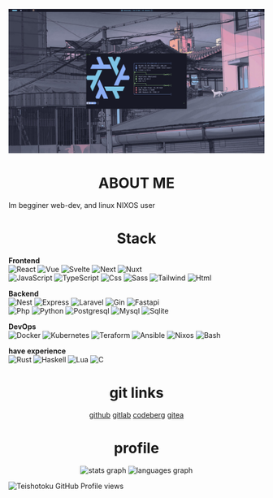 ![Header](https://github.com/Teishotoku/Teishotoku/blob/main/desktop.png)

# <h1 align="center"> **ABOUT ME** </h1>

Im begginer web-dev, and linux NIXOS user

## <h1 align="center"> Stack </h1>

**Frontend**<br>
![React](https://img.shields.io/badge/-React-090909?style=for-the-badge&logo=React&logoColor=347DBC)
![Vue](https://img.shields.io/badge/-Vue-090909?style=for-the-badge&logo=Vue.js&logoColor=A6E3A1)
![Svelte](https://img.shields.io/badge/-Svelte-090909?style=for-the-badge&logo=Svelte&logoColor=E95321)
![Next](https://img.shields.io/badge/-Next-090909?style=for-the-badge&logo=Next.js&logoColor=192371)
![Nuxt](https://img.shields.io/badge/-Nuxt-090909?style=for-the-badge&logo=Nuxt&logoColor=39f361)<br>
![JavaScript](https://img.shields.io/badge/-JavaScript-090909?style=for-the-badge&logo=JavaScript&logoColor=E9D54D)
![TypeScript](https://img.shields.io/badge/-TypeScript-090909?style=for-the-badge&logo=TypeScript&logoColor=83ADF0)
![Css](https://img.shields.io/badge/-Css-090909?style=for-the-badge&logo=Css3&logoColor=005195)
![Sass](https://img.shields.io/badge/-Sass-090909?style=for-the-badge&logo=Sass&logoColor=f05195)
![Tailwind](https://img.shields.io/badge/-Tailwind-090909?style=for-the-badge&logo=tailwind&logoColor=f05195)
![Html](https://img.shields.io/badge/-HTML-090909?style=for-the-badge&logo=Html5&logoColor=D57A92)

**Backend**<br>
![Nest](https://img.shields.io/badge/-Nest-090909?style=for-the-badge&logo=NestJs&logoColor=f95361)
![Express](https://img.shields.io/badge/-Express-090909?style=for-the-badge&logo=Express&logoColor=dfd661)
![Laravel](https://img.shields.io/badge/-Laravel-090909?style=for-the-badge&logo=Laravel&logoColor=fd2311)
![Gin](https://img.shields.io/badge/-Gin-090909?style=for-the-badge&logo=Gin&logoColor=4d73fa)
![Fastapi](https://img.shields.io/badge/-Fastapi-090909?style=for-the-badge&logo=Fastapi&logoColor=dfd661)<br>
![Php](https://img.shields.io/badge/-Php-090909?style=for-the-badge&logo=Php&logoColor=C6A0F6)
![Python](https://img.shields.io/badge/-Python-090909?style=for-the-badge&logo=Python&logoColor=e6b076)
![Postgresql](https://img.shields.io/badge/-postgresql-090909?style=for-the-badge&logo=postgresql&logoColor=458ffc)
![Mysql](https://img.shields.io/badge/-mysql-090909?style=for-the-badge&logo=mysql&logoColor=f58f69)
![Sqlite](https://img.shields.io/badge/-sqlite-090909?style=for-the-badge&logo=sqlite&logoColor=b5baff)

**DevOps**<br>
![Docker](https://img.shields.io/badge/-Docker-090909?style=for-the-badge&logo=Docker&logoColor=005195)
![Kubernetes](https://img.shields.io/badge/-Kubernetes-090909?style=for-the-badge&logo=Kubernetes&logoColor=83ADF0)
![Teraform](https://img.shields.io/badge/-Teraform-090909?style=for-the-badge&logo=Terraform&logoColor=a3ADF0)
![Ansible](https://img.shields.io/badge/-Ansible-090909?style=for-the-badge&logo=Ansible&logoColor=f3fDF0)
![Nixos](https://img.shields.io/badge/-Nixos-090909?style=for-the-badge&logo=Nixos&logoColor=89B4FA)
![Bash](https://img.shields.io/badge/-Bash-090909?style=for-the-badge&logo=linux&logoColor=45ff9c)

**have experience**<br>
![Rust](https://img.shields.io/badge/-Rust-090909?style=for-the-badge&logo=Rust&logoColor=FF0000)
![Haskell](https://img.shields.io/badge/-Haskell-090909?style=for-the-badge&logo=Haskell&logoColor=af00ff)
![Lua](https://img.shields.io/badge/-Lua-090909?style=for-the-badge&logo=Lua&logoColor=0034EA)
![C](https://img.shields.io/badge/-C-090909?style=for-the-badge&logo=C&logoColor=325ffc)

## <h1 align="center"> git links </h1>

<div align="center">
<a href="https://github.com/Teishotoku">github</a>
<a href="https://gitlab.com/Teishotoku">gitlab</a>
<a href="https://codeberg.org/teishotoku">codeberg</a>
<a href="https://gitea.com/Teishotoku">gitea</a>
</div>

## <h1 align="center"> profile </h1>

<div align="center">
  <img src="https://github-readme-stats.vercel.app/api?username=Teishotoku&show_icons=true&theme=github_dark&hide_border=true&border_radius=20&include_all_commits=true&count_private=true" height="180" alt="stats graph" />

  <img src="https://github-readme-stats.vercel.app/api/top-langs/?username=Teishotoku&layout=compact&theme=github_dark&border_radius=20&exclude_repo=spil-site-frontend&hide=html,css&hide_border=true" height="180" alt="languages graph" />
</div>

![Teishotoku GitHub Profile views](https://komarev.com/ghpvc/?username=Teishotoku&color=orange)
